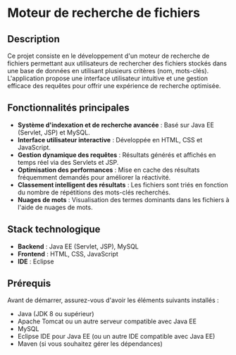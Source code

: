 # Moteur de recherche de fichiers

## Description

Ce projet consiste en le développement d'un moteur de recherche de fichiers permettant aux utilisateurs de rechercher des fichiers stockés dans une base de données en utilisant plusieurs critères (nom, mots-clés). L'application propose une interface utilisateur intuitive et une gestion efficace des requêtes pour offrir une expérience de recherche optimisée.

## Fonctionnalités principales

- **Système d'indexation et de recherche avancée** : Basé sur Java EE (Servlet, JSP) et MySQL.
- **Interface utilisateur interactive** : Développée en HTML, CSS et JavaScript.
- **Gestion dynamique des requêtes** : Résultats générés et affichés en temps réel via des Servlets et JSP.
- **Optimisation des performances** : Mise en cache des résultats fréquemment demandés pour améliorer la réactivité.
- **Classement intelligent des résultats** : Les fichiers sont triés en fonction du nombre de répétitions des mots-clés recherchés.
- **Nuages de mots** : Visualisation des termes dominants dans les fichiers à l'aide de nuages de mots.

## Stack technologique

- **Backend** : Java EE (Servlet, JSP), MySQL
- **Frontend** : HTML, CSS, JavaScript
- **IDE** : Eclipse

## Prérequis

Avant de démarrer, assurez-vous d'avoir les éléments suivants installés :
- Java (JDK 8 ou supérieur)
- Apache Tomcat ou un autre serveur compatible avec Java EE
- MySQL
- Eclipse IDE pour Java EE (ou un autre IDE compatible avec Java EE)
- Maven (si vous souhaitez gérer les dépendances)
